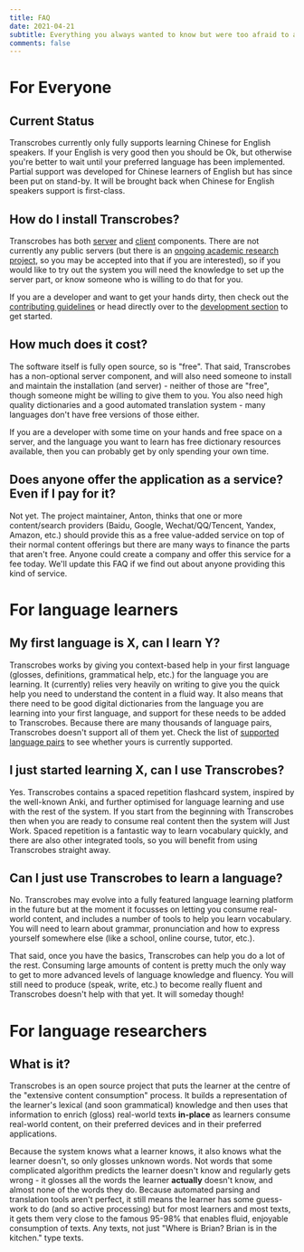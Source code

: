 ```yaml
---
title: FAQ
date: 2021-04-21
subtitle: Everything you always wanted to know but were too afraid to ask...
comments: false
---
```


# For Everyone
## Current Status
Transcrobes currently only fully supports learning Chinese for English speakers. If your English is very good then you should be Ok, but otherwise you're better to wait until your preferred language has been implemented. Partial support was developed for Chinese learners of English but has since been put on stand-by. It will be brought back when Chinese for English speakers support is first-class.

## How do I install Transcrobes?
Transcrobes has both [server](/page/install/server/overview) and [client](/page/install/clients/overview) components. There are not currently any public servers (but there is an [ongoing academic research project](/page/meaningful-io/transcrobes), so you may be accepted into that if you are interested), so if you would like to try out the system you will need the knowledge to set up the server part, or know someone who is willing to do that for you.

If you are a developer and want to get your hands dirty, then check out the [contributing guidelines](/page/contribute) or head directly over to the [development section](/page/development) to get started.

## How much does it cost?
The software itself is fully open source, so is "free". That said, Transcrobes has a non-optional server component, and will also need someone to install and maintain the installation (and server) - neither of those are "free", though someone might be willing to give them to you. You also need high quality dictionaries and a good automated translation system - many languages don't have free versions of those either.

If you are a developer with some time on your hands and free space on a server, and the language you want to learn has free dictionary resources available, then you can probably get by only spending your own time.

## Does anyone offer the application as a service? Even if I pay for it?
Not yet. The project maintainer, Anton, thinks that one or more content/search providers (Baidu, Google, Wechat/QQ/Tencent, Yandex, Amazon, etc.) should provide this as a free value-added service on top of their normal content offerings but there are many ways to finance the parts that aren't free. Anyone could create a company and offer this service for a fee today. We'll update this FAQ if we find out about anyone providing this kind of service.

# For language learners
## My first language is X, can I learn Y?
Transcrobes works by giving you context-based help in your first language (glosses, definitions, grammatical help, etc.) for the language you are learning. It (currently) relies very heavily on writing to give you the quick help you need to understand the content in a fluid way. It also means that there need to be good digital dictionaries from the language you are learning into your first language, and support for these needs to be added to Transcrobes. Because there are many thousands of language pairs, Transcrobes doesn't support all of them yet. Check the list of [supported language pairs](/page/supported-languages) to see whether yours is currently supported.

## I just started learning X, can I use Transcrobes?
Yes. Transcrobes contains a spaced repetition flashcard system, inspired by the well-known Anki, and further optimised for language learning and use with the rest of the system. If you start from the beginning with Transcrobes then when you are ready to consume real content then the system will Just Work. Spaced repetition is a fantastic way to learn vocabulary quickly, and there are also other integrated tools, so you will benefit from using Transcrobes straight away.

## Can I just use Transcrobes to learn a language?
No. Transcrobes may evolve into a fully featured language learning platform in the future but at the moment it focusses on letting you consume real-world content, and includes a number of tools to help you learn vocabulary. You will need to learn about grammar, pronunciation and how to express yourself somewhere else (like a school, online course, tutor, etc.).

That said, once you have the basics, Transcrobes can help you do a lot of the rest. Consuming large amounts of content is pretty much the only way to get to more advanced levels of language knowledge and fluency. You will still need to produce (speak, write, etc.) to become really fluent and Transcrobes doesn't help with that yet. It will someday though!

# For language researchers
## What is it?
Transcrobes is an open source project that puts the learner at the centre of the "extensive content consumption" process. It builds a representation of the learner's lexical (and soon grammatical) knowledge and then uses that information to enrich (gloss) real-world texts **in-place** as learners consume real-world content, on their preferred devices and in their preferred applications.

Because the system knows what a learner knows, it also knows what the learner doesn't, so only glosses unknown words. Not words that some complicated algorithm predicts the learner doesn't know and regularly gets wrong - it glosses all the words the learner **actually** doesn't know, and almost none of the words they do. Because automated parsing and translation tools aren't perfect, it still means the learner has some guess-work to do (and so active processing) but for most learners and most texts, it gets them very close to the famous 95-98% that enables fluid, enjoyable consumption of texts. Any texts, not just "Where is Brian? Brian is in the kitchen." type texts.

<!---
## Why should I be interested?

## What does it add to a "normal" classroom language learning context?
-->
